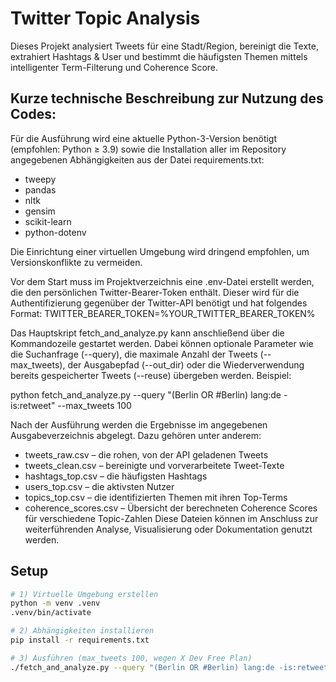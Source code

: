 # Twitter Topic Analysis

Dieses Projekt analysiert Tweets für eine Stadt/Region, bereinigt die Texte, extrahiert Hashtags & User
und bestimmt die häufigsten Themen mittels intelligenter Term-Filterung und Coherence Score.

## Kurze technische Beschreibung zur Nutzung des Codes:
Für die Ausführung wird eine aktuelle Python-3-Version benötigt (empfohlen: Python ≥ 3.9) sowie die Installation aller im Repository angegebenen Abhängigkeiten aus der Datei requirements.txt:
- tweepy
- pandas
- nltk
- gensim
- scikit-learn
- python-dotenv

Die Einrichtung einer virtuellen Umgebung wird dringend empfohlen, um Versionskonflikte zu vermeiden.

Vor dem Start muss im Projektverzeichnis eine .env-Datei erstellt werden, die den persönlichen Twitter-Bearer-Token enthält. Dieser wird für die Authentifizierung gegenüber der Twitter-API benötigt und hat folgendes Format:
TWITTER_BEARER_TOKEN=%YOUR_TWITTER_BEARER_TOKEN%

Das Hauptskript fetch_and_analyze.py kann anschließend über die Kommandozeile gestartet werden. Dabei können optionale Parameter wie die Suchanfrage (--query), die maximale Anzahl der Tweets (--max_tweets), der Ausgabepfad (--out_dir) oder die Wiederverwendung bereits gespeicherter Tweets (--reuse) übergeben werden. Beispiel:

python fetch_and_analyze.py --query "(Berlin OR #Berlin) lang:de -is:retweet" --max_tweets 100

Nach der Ausführung werden die Ergebnisse im angegebenen Ausgabeverzeichnis abgelegt. Dazu gehören unter anderem:
-	tweets_raw.csv – die rohen, von der API geladenen Tweets
-	tweets_clean.csv – bereinigte und vorverarbeitete Tweet-Texte
-	hashtags_top.csv – die häufigsten Hashtags
-	users_top.csv – die aktivsten Nutzer
-	topics_top.csv – die identifizierten Themen mit ihren Top-Terms
-	coherence_scores.csv – Übersicht der berechneten Coherence Scores für verschiedene Topic-Zahlen
Diese Dateien können im Anschluss zur weiterführenden Analyse, Visualisierung oder Dokumentation genutzt werden.


## Setup

```bash
# 1) Virtuelle Umgebung erstellen
python -m venv .venv
.venv/bin/activate

# 2) Abhängigkeiten installieren
pip install -r requirements.txt

# 3) Ausführen (max_tweets 100, wegen X Dev Free Plan)
./fetch_and_analyze.py --query "(Berlin OR #Berlin) lang:de -is:retweet" --max_tweets 100 --out_dir outputs
